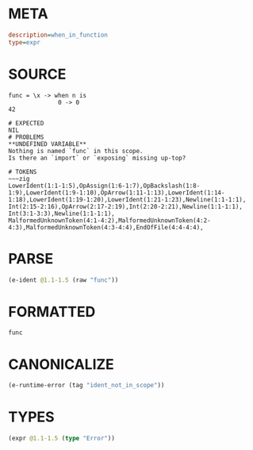 # META
~~~ini
description=when_in_function
type=expr
~~~
# SOURCE
~~~roc
func = \x -> when n is
              0 -> 0
42
~~~
~~~
# EXPECTED
NIL
# PROBLEMS
**UNDEFINED VARIABLE**
Nothing is named `func` in this scope.
Is there an `import` or `exposing` missing up-top?

# TOKENS
~~~zig
LowerIdent(1:1-1:5),OpAssign(1:6-1:7),OpBackslash(1:8-1:9),LowerIdent(1:9-1:10),OpArrow(1:11-1:13),LowerIdent(1:14-1:18),LowerIdent(1:19-1:20),LowerIdent(1:21-1:23),Newline(1:1-1:1),
Int(2:15-2:16),OpArrow(2:17-2:19),Int(2:20-2:21),Newline(1:1-1:1),
Int(3:1-3:3),Newline(1:1-1:1),
MalformedUnknownToken(4:1-4:2),MalformedUnknownToken(4:2-4:3),MalformedUnknownToken(4:3-4:4),EndOfFile(4:4-4:4),
~~~
# PARSE
~~~clojure
(e-ident @1.1-1.5 (raw "func"))
~~~
# FORMATTED
~~~roc
func
~~~
# CANONICALIZE
~~~clojure
(e-runtime-error (tag "ident_not_in_scope"))
~~~
# TYPES
~~~clojure
(expr @1.1-1.5 (type "Error"))
~~~
